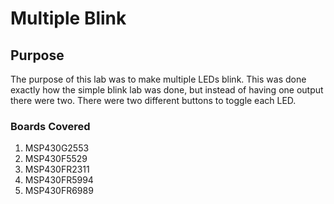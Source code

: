 # Multiple Blink
## Purpose
The purpose of this lab was to make multiple LEDs blink.  This was done exactly how the simple blink lab was done, but instead of having one output there were two.  There were two different buttons to toggle each LED.
### Boards Covered
1. MSP430G2553
2. MSP430F5529
3. MSP430FR2311
4. MSP430FR5994
5. MSP430FR6989
